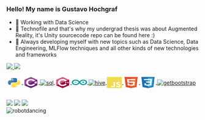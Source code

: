 ### Hello! My name is Gustavo Hochgraf

- 🔭 Working with Data Science
- 🤖 Technofile and that's why my undergrad thesis was about Augmented Reality, it's Unity sourcecode repo can be found here :)
- 🧠 Always developing myself with new topics such as Data Science, Data Engineering, MLFlow techniques and all other kinds of new technologies and frameworks

 <div>
  <a href="https://github.com/gustavohochgraf">
  <img height="145em" src="https://github-readme-stats.vercel.app/api?username=gustavohochgraf&show_icons=true&theme=dark&include_all_commits=true&count_private=true"/>
  <img height="145em" src="https://github-readme-stats.vercel.app/api/top-langs/?username=gustavohochgraf&layout=compact&langs_count=7&theme=dark"/>
</div>
<div style="display: inline_block"><br>
  <img align="center" alt="Python" height="30" width="40" src="https://raw.githubusercontent.com/devicons/devicon/master/icons/python/python-original.svg">
  <img align="center" alt="Csharp" height="30" width="40" src="https://raw.githubusercontent.com/devicons/devicon/master/icons/csharp/csharp-original.svg">
  <img align="center" alt="sql" height="30" width="40" src="https://cdn.cdnlogo.com/logos/m/21/microsoft-sql-server.svg">
  <img align="center" alt="C++" height="30" width="40" src="https://raw.githubusercontent.com/devicons/devicon/master/icons/cplusplus/cplusplus-original.svg">
  <img align="center" alt="arduino" height="30" width="40" src="https://raw.githubusercontent.com/devicons/devicon/master/icons/arduino/arduino-original.svg">
  <img align="center" alt="hive" height="30" width="40"  src="https://www.vectorlogo.zone/logos/apache_hive/apache_hive-icon.svg">
  <img align="center" alt="Js" height="30" width="40" src="https://raw.githubusercontent.com/devicons/devicon/master/icons/javascript/javascript-plain.svg">
  <img align="center" alt="HTML" height="30" width="40" src="https://raw.githubusercontent.com/devicons/devicon/master/icons/html5/html5-original.svg">
  <img align="center" alt="CSS" height="30" width="40" src="https://raw.githubusercontent.com/devicons/devicon/master/icons/css3/css3-original.svg">
  <img align="center" alt="getbootstrap" height="30" width="40"  src="https://www.vectorlogo.zone/logos/getbootstrap/getbootstrap-icon.svg">
</div>
  
  ##
 
<div> 
  <a href="https://instagram.com/hochgus" target="_blank"><img src="https://img.shields.io/badge/-Instagram-%23E4405F?style=for-the-badge&logo=instagram&logoColor=white" target="_blank"></a>
  <a href = "mailto:gusthoch@gmail.com"><img src="https://img.shields.io/badge/-Gmail-%23333?style=for-the-badge&logo=gmail&logoColor=white" target="_blank"></a>
  <a href="https://www.linkedin.com/in/gustavo-hochgraf" target="_blank"><img src="https://img.shields.io/badge/-LinkedIn-%230077B5?style=for-the-badge&logo=linkedin&logoColor=white" target="_blank"></a> <br>
  <img align="center" alt="robotdancing" height="150" src="https://media.giphy.com/media/fMA8pisLOUuqsHFF41/giphy.gif"/>
 </div>
